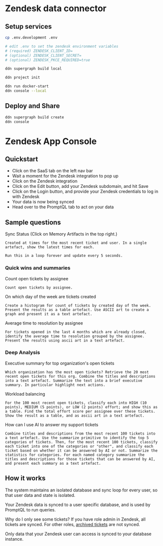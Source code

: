 # Zendesk data connector

## Setup services

```bash
cp .env.development .env

# edit .env to set the zendesk environment variables
# (required) ZENDESK_CLIENT_ID=
# (optional) ZENDESK_CLIENT_SECRET=
# (optional) ZENDESK_PKCE_REQUIRED=true

ddn supergraph build local

ddn project init

ddn run docker-start
ddn console --local
```

## Deploy and Share

```bash
ddn supergraph build create
ddn console
```

# Zendesk App Console

## Quickstart

- Click on the SaaS tab on the left nav bar
- Wait a moment for the Zendesk integration to pop up
- Click on the Zendesk integration
- Click on the Edit button, add your Zendesk subdomain, and hit Save
- Click on the Login button, and provide your Zendesk credentials to log in with Zendesk
- Your data is now being synced
- Head over to the PromptQL tab to act on your data

## Sample questions

Sync Status (Click on Memory Artifacts in the top right.)

```
Created at times for the most recent ticket and user. In a single artefact, show the latest times for each.

Run this in a loop forever and update every 5 seconds.
```

### Quick wins and summaries

Count open tickets by assignee

```
Count open tickets by assignee.
```

On which day of the week are tickets created

```
Create a histogram for count of tickets by created day of the week. Present the results as a table artefact. Use ASCII art to create a graph and present it as a text artefact.
```

Average time to resolution by assignee

```
For tickets opened in the last 4 months which are already closed, identify the average time to resolution grouped by the assignee. Present the results using ascii art in a text artefact.
```

### Deep Analysis

Executive summary for top organization's open tickets

```
Which organization has the most open tickets? Retrieve the 20 most recent open tickets for this org. Combine the titles and descriptions into a text artefact. Summarize the text into a brief executive summary. In particular highlight next actions.
```

Workload balancing

```
For the 100 most recent open tickets, classify each into HIGH (10 points), MEDIUM (5 points), or LOW (2 points) effort; and show this as a table. Find the total effort score per assignee over these tickets. Show the result as a table, and as ascii art in a text artefact.
```

How can I use AI to answer my support tickets

```
Combine titles and descriptions from the most recent 100 tickets into a text artefact. Use the summarize primitive to identify the top 5 categories of tickets. Then, for the most recent 100 tickets, classify each ticket into one of the categories or "other", and classify each ticket based on whether it can be answered by AI or not. Summarize the statistics for categories. For each named category summarize the titles and descriptions for those tickets that can be answered by AI, and present each summary as a text artefact.
```

## How it works

The system maintains an isolated database and sync loop for every user, so that user data and state is isolated.

Your Zendesk data is synced to a user specific database, and is used by PromptQL to run queries.

Why do I only see some tickets?
If you have role admin in Zendesk, all tickets are synced.
For other roles, [archived tickets](https://support.zendesk.com/hc/en-us/articles/4408887617050-About-ticket-archiving) are not synced.

Only data that your Zendesk user can access is synced to your database instance.
